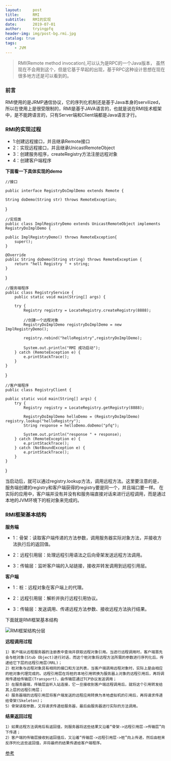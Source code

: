```yaml
---
layout:     post
title:      RMI
subtitle:   RMI的实现
date:       2019-07-01
author:     tryingpfq
header-img: img/post-bg.rmi.jpg
catalog: true
tags:
    - JVM
---
```


> RMI(Remote method invocation),可以认为是RPC的一个Java版本，
虽然现在不会用到这个，但是它基于早起的出现，基于RPC这种设计思想在现在很多地方还是可以看到的。

### 前言
RMI使用的是JRMP通信协议，它的序列化机制还是基于Java本身的servilized，所以在使用上是很受限制的，RMI是基于JAVA语言的，也就是说在RMI技术框架中，是不能跨语言的，只有Server端和Client端都是Java语言才行。

### RMI的实现过程
* 1:创建远程接口，并且继承Remote接口
* 2：实现远程接口，并且继承UnicastRemoteObject
* 3：创建服务程序，createRegistry方法注册远程对象
* 4：创建客户端程序

**下面看一下具体实现的demo**

	//接口

    public interface RegistryDoImplDemo extends Remote {

    String doDemo(String str) throws RemoteException;
}

	//实现类
	public class ImplRegistryDemo extends UnicastRemoteObject implements RegistryDoImplDemo {

    public ImplRegistryDemo() throws RemoteException{
        super();
    }

    @Override
    public String doDemo(String string) throws RemoteException {
        return "hell Registry " + string;
    }
}

	//服务端程序
	public class RegistryService {
   		public static void main(String[] args) {

        try {
            Registry registry = LocateRegistry.createRegistry(8888);

            //创建一个远程对象
            RegistryDoImplDemo registryDoImplDemo = new ImplRegistryDemo();

            registry.rebind("helloRegistry",registryDoImplDemo);

            System.out.println("RMI 成功启动");
        } catch (RemoteException e) {
            e.printStackTrace();
        }
    }
}

	//客户端程序
	public class RegistryClient {

    public static void main(String[] args) {
        try {
            Registry registry = LocateRegistry.getRegistry(8888);

            RegistryDoImplDemo helloDemo = (RegistryDoImplDemo) registry.lookup("helloRegistry");
            String response = helloDemo.doDemo("pfq");

            System.out.println("response " + response);
        } catch (RemoteException e) {
            e.printStackTrace();
        } catch (NotBoundException e) {
            e.printStackTrace();
        }
    }
}

当启动后，就可以通过registry.lookup方法，调用远程方法。这里要注意的是，服务端创建的registry和客户端获得的registry要是同一个，并且端口要一样。
在实际的应用中，客户端并没有并没有和服务端直接对话来进行远程调用，而是通过本地的JVM环境下的桩对象来完成的。

### RMI框架基本结构

**服务端**

* 1：骨架：读取客户端传递的方法参数，调用服务器实际对象方法，并接收方法执行后的返回值。

* 2：远程引用层：处理远程引用语法之后向骨架发送远程方法调用。

* 3：传输层：监听客户端的入站链接，接收并转发调用到远程引用层。


**客户端**

* 1：桩：远程对象在客户端上的代理。

* 2：远程引用层：解析并执行远程引用协议。

* 3：传输层：发送调用、传递远程方法参数、接收远程方法执行结果。

下面就是RMI框架基本结构

![RMI框架结构分层](http://dsdsd)

**远程调用过程**

    1）客户端从远程服务器的注册表中查询并获取远程对象引用。当进行远程调用时，客户端首先会与桩对象(Stub Object)进行对话，而这个桩对象将远程方法所需的参数进行序列化后，传递给它下层的远程引用层(RRL)；
    2）桩对象与远程对象具有相同的接口和方法列表，当客户端调用远程对象时，实际上是由相应的桩对象代理完成的。远程引用层在将桩的本地引用转换为服务器上对象的远程引用后，再将调用传递给传输层(Transport)，由传输层通过TCP协议发送调用；      
    3）在服务器端，传输层监听入站连接，它一旦接收到客户端远程调用后，就将这个引用转发给其上层的远程引用层；
    4）服务器端的远程引用层将客户端发送的远程应用转换为本地虚拟机的引用后，再将请求传递给骨架(Skeleton)；
    5）骨架读取参数，又将请求传递给服务器，最后由服务器进行实际的方法调用。

**结果返回过程**

    1）如果远程方法调用后有返回值，则服务器将这些结果又沿着“骨架->远程引用层->传输层”向下传递；
    2）客户端的传输层接收到返回值后，又沿着“传输层->远程引用层->桩”向上传递，然后由桩来反序列化这些返回值，并将最终的结果传递给客户端程序。

[参考](https://blog.csdn.net/kingcat666/article/details/78578578)
